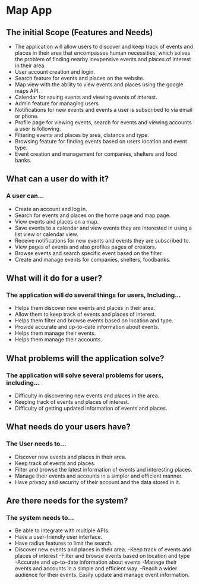 # Map App

## The initial Scope (Features and Needs)

- The application will allow users to discover and keep track of events and places in their area that encompasses human necessities, which solves the problem of finding nearby inexpensive events and places of interest in their area. 
- User account creation and login.
- Search feature for events and places on the website.
- Map view with the ability to view events and places using the google maps API.
- Calendar for saving events and viewing events of interest.
- Admin feature for managing users 
- Notifications for new events and events a user is subscribed to via email or phone.
- Profile page for viewing events, search for events and viewing accounts a user is following.
- Filtering events and places by area, distance and type.
- Browsing feature for finding events based on users location and event type.
- Event creation and management for companies, shelters and food banks.

## What can a user do with it?

### A user can...

- Create an account and log in.
- Search for events and places on the home page and map page.
- View events and places on a map.
- Save events to a calendar and view events they are interested in using a  list view or calendar view.
- Receive notifications for new events and events they are subscribed to.
- View pages of events and also profiles pages of creators.
- Browse events and search specific event based on the filter.
- Create and manage events for companies, shelters, foodbanks.

## What will it do for a user?

### The application will do several things for users, Including... 

- Helps them discover new events and places in their area.
- Allow them to keep track of events and places of interest.
- Helps them filter and browse events based on location and type.
- Provide accurate and up-to-date information about events.
- Helps them manage their events.
- Helps them manage their accounts.

## What problems will the application solve?

### The application will solve several problems for users, including...

- Difficulty in discovering new events and places in the area.
- Keeping track of events and places of interest.
- Difficulty of getting updated information of events and places.

## What needs do your users have?

### The User needs to...

- Discover new events and places in their area.
- Keep track of events and places.
- Filter and browse the latest information of events and interesting places.
- Manage their events and accounts in a simpler and efficient manner.
- Have privacy and security of their account and the data stored in it.

## Are there needs for the system?

### The system needs to...

- Be able to integrate with multiple APIs.
- Have a user-friendly user interface.
- Have radius features to limit the search.
- Discover new events and places in their area.
-Keep track of events and places of interest 
-Filter and browse events based on location and type
-Accurate and up-to-date information about events 
-Manage their events and accounts in a simple and efficient way.
-Reach a wider audience for their events.
Easily update and manage event information.



